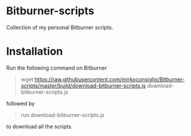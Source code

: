 # Bitburner-scripts

Collection of my personal Bitburner scripts.

# Installation

Run the following command on Bitburner

> wget https://raw.githubusercontent.com/mirkoconsiglio/Bitburner-scripts/master/build/download-bitburner-scripts.js download-bitburner-scripts.js

followed by

> run download-bitburner-scripts.js

to download all the scripts.